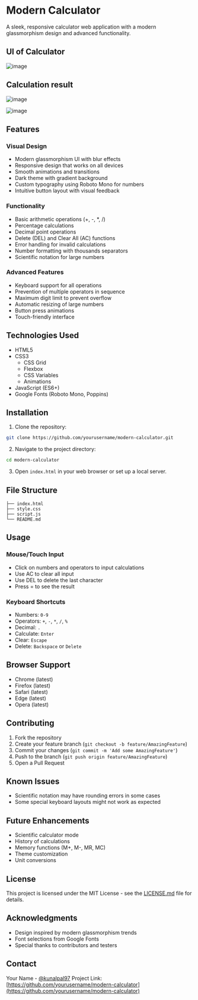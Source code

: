 # Modern Calculator

A sleek, responsive calculator web application with a modern glassmorphism design and advanced functionality.

## UI of Calculator 

![image](https://github.com/user-attachments/assets/82f8451b-0721-4b8d-8ea0-d44490cf29c9)

## Calculation result 

![image](https://github.com/user-attachments/assets/3823b386-b230-4c3d-add1-594dd1ebf112)



![image](https://github.com/user-attachments/assets/a0e2ab0f-fb3b-483e-9b84-72daadcbfd2c)




## Features

### Visual Design
- Modern glassmorphism UI with blur effects
- Responsive design that works on all devices
- Smooth animations and transitions
- Dark theme with gradient background
- Custom typography using Roboto Mono for numbers
- Intuitive button layout with visual feedback

### Functionality
- Basic arithmetic operations (+, -, *, /)
- Percentage calculations
- Decimal point operations
- Delete (DEL) and Clear All (AC) functions
- Error handling for invalid calculations
- Number formatting with thousands separators
- Scientific notation for large numbers

### Advanced Features
- Keyboard support for all operations
- Prevention of multiple operators in sequence
- Maximum digit limit to prevent overflow
- Automatic resizing of large numbers
- Button press animations
- Touch-friendly interface

## Technologies Used
- HTML5
- CSS3
  - CSS Grid
  - Flexbox
  - CSS Variables
  - Animations
- JavaScript (ES6+)
- Google Fonts (Roboto Mono, Poppins)

## Installation

1. Clone the repository:
```bash
git clone https://github.com/yourusername/modern-calculator.git
```

2. Navigate to the project directory:
```bash
cd modern-calculator
```

3. Open `index.html` in your web browser or set up a local server.

## File Structure
```
├── index.html
├── style.css
├── script.js
└── README.md
```

## Usage

### Mouse/Touch Input
- Click on numbers and operators to input calculations
- Use AC to clear all input
- Use DEL to delete the last character
- Press = to see the result

### Keyboard Shortcuts
- Numbers: `0-9`
- Operators: `+`, `-`, `*`, `/`, `%`
- Decimal: `.`
- Calculate: `Enter`
- Clear: `Escape`
- Delete: `Backspace` or `Delete`

## Browser Support
- Chrome (latest)
- Firefox (latest)
- Safari (latest)
- Edge (latest)
- Opera (latest)

## Contributing

1. Fork the repository
2. Create your feature branch (`git checkout -b feature/AmazingFeature`)
3. Commit your changes (`git commit -m 'Add some AmazingFeature'`)
4. Push to the branch (`git push origin feature/AmazingFeature`)
5. Open a Pull Request

## Known Issues
- Scientific notation may have rounding errors in some cases
- Some special keyboard layouts might not work as expected

## Future Enhancements
- Scientific calculator mode
- History of calculations
- Memory functions (M+, M-, MR, MC)
- Theme customization
- Unit conversions

## License
This project is licensed under the MIT License - see the [LICENSE.md](LICENSE.md) file for details.

## Acknowledgments
- Design inspired by modern glassmorphism trends
- Font selections from Google Fonts
- Special thanks to contributors and testers

## Contact
Your Name - [@kunalpal97](https://twitter.com/Kunalpal7981)
Project Link: [https://github.com/yourusername/modern-calculator](https://github.com/yourusername/modern-calculator)
